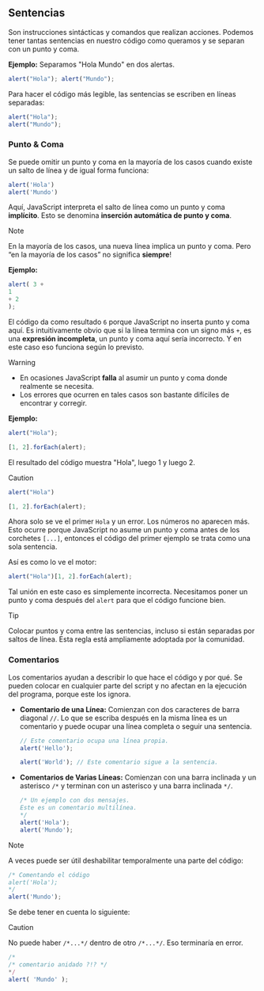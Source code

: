 ## Sentencias

Son instrucciones sintácticas y comandos que realizan acciones. Podemos tener tantas sentencias en nuestro código como queramos y se separan con un punto y coma.

**Ejemplo:** Separamos "Hola Mundo" en dos alertas.

~~~ JavaScript
alert("Hola"); alert("Mundo");
~~~

Para hacer el código más legible, las sentencias se escriben en líneas separadas:

~~~ JavaScript
alert("Hola");
alert("Mundo");
~~~

### Punto & Coma

Se puede omitir un punto y coma en la mayoría de los casos cuando existe un salto de línea y de igual forma funciona:

~~~ JavaScript
alert('Hola')
alert('Mundo')
~~~

Aquí, JavaScript interpreta el salto de línea como un punto y coma **implícito**. Esto se denomina **inserción automática de punto y coma**.

> [!NOTE]
> En la mayoría de los casos, una nueva línea implica un punto y coma. Pero “en la mayoría de los casos” no significa **siempre**!


**Ejemplo:**

~~~ JavaScript
alert( 3 +
1
+ 2
);
~~~

El código da como resultado `6` porque JavaScript no inserta punto y coma aquí. Es intuitivamente obvio que si la línea termina con un signo más `+`, es una **expresión incompleta**, un punto y coma aquí sería incorrecto. Y en este caso eso funciona según lo previsto.

> [!WARNING]
> - En ocasiones JavaScript **falla** al asumir un punto y coma donde realmente se necesita.
> - Los errores que ocurren en tales casos son bastante difíciles de encontrar y corregir.

**Ejemplo:**

~~~ JavaScript
alert("Hola");

[1, 2].forEach(alert);
~~~

El resultado del código muestra "Hola", luego 1 y luego 2.

> [!CAUTION] 
> ~~~ JavaScript
> alert("Hola")
>
> [1, 2].forEach(alert);
> ~~~

Ahora solo se ve el primer `Hola` y un error. Los números no aparecen más.
Esto ocurre porque JavaScript no asume un punto y coma antes de los corchetes `[...]`, entonces el código del primer ejemplo se trata como una sola sentencia.

Así es como lo ve el motor:

~~~ JavaScript
alert("Hola")[1, 2].forEach(alert);
~~~

Tal unión en este caso es simplemente incorrecta. Necesitamos poner un punto y coma después del `alert` para que el código funcione bien.

> [!TIP]
> Colocar puntos y coma entre las sentencias, incluso si están separadas por saltos de línea. Esta regla está ampliamente adoptada por la comunidad.

### Comentarios

Los comentarios ayudan a describir lo que hace el código y por qué. Se pueden colocar en cualquier parte del script y no afectan en la ejecución del programa, porque este los ignora.

- **Comentario de una Línea:** Comienzan con dos caracteres de barra diagonal `//`. Lo que se escriba después en la misma línea es un comentario y puede ocupar una línea completa o seguir una sentencia.

    ~~~ JavaScript
    // Este comentario ocupa una línea propia.
    alert('Hello');

    alert('World'); // Este comentario sigue a la sentencia.
    ~~~

- **Comentarios de Varias Líneas:** Comienzan con una barra inclinada y un asterisco `/*` y terminan con un asterisco y una barra inclinada `*/`.


    ~~~ JavaScript
    /* Un ejemplo con dos mensajes.
    Este es un comentario multilínea.
    */
    alert('Hola');
    alert('Mundo');
    ~~~

> [!NOTE]
> A veces puede ser útil deshabilitar temporalmente una parte del código:
> ~~~ JavaScript
> /* Comentando el código
> alert('Hola');
> */
> alert('Mundo');
> ~~~

Se debe tener en cuenta lo siguiente:

> [!CAUTION]
> No puede haber `/*...*/` dentro de otro `/*...*/`. Eso terminaría en error.
> ~~~ JavaScript
> /*
> /* comentario anidado ?!? */
> */
> alert( 'Mundo' );
> ~~~